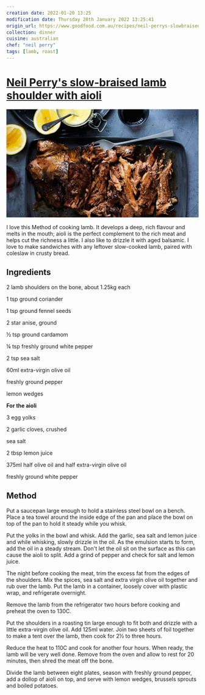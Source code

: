 ```yaml
---
creation date: 2022-01-20 13:25
modification date: Thursday 20th January 2022 13:25:41
origin_url: https://www.goodfood.com.au/recipes/neil-perrys-slowbraised-lamb-shoulder-with-aioli-20190416-h1djgx
collection: dinner
cuisine: australian
chef: "neil perry"
tags: [lamb, roast]
---
```

# [Neil Perry's slow-braised lamb shoulder with aioli](https://www.goodfood.com.au/recipes/neil-perrys-slowbraised-lamb-shoulder-with-aioli-20190416-h1djgx)

![Neil Perry's slow-braised lamb shoulder with aioli](assets/ebeda6b482b8ee615d9c429a7d0bacd0.jpg)

I love this Method of cooking lamb. It develops a deep, rich flavour and melts in the mouth; aioli is the perfect complement to the rich meat and helps cut the richness a little. I also like to drizzle it with aged balsamic. I love to make sandwiches with any leftover slow-cooked lamb, paired with coleslaw in crusty bread.

## Ingredients

2 lamb shoulders on the bone, about 1.25kg each

1 tsp ground coriander

1 tsp ground fennel seeds

2 star anise, ground

½ tsp ground cardamom

¼ tsp freshly ground white pepper

2 tsp sea salt

60ml extra-virgin olive oil

freshly ground pepper

lemon wedges

**For the aioli**

3 egg yolks

2 garlic cloves, crushed

sea salt

2 tbsp lemon juice

375ml half olive oil and half extra-virgin olive oil

freshly ground white pepper

## Method

Put a saucepan large enough to hold a stainless steel bowl on a bench. Place a tea towel around the inside edge of the pan and place the bowl on top of the pan to hold it steady while you whisk.

Put the yolks in the bowl and whisk. Add the garlic, sea salt and lemon juice and while whisking, slowly drizzle in the oil. As the emulsion starts to form, add the oil in a steady stream. Don't let the oil sit on the surface as this can cause the aioli to split. Add a grind of pepper and check for salt and lemon juice.

The night before cooking the meat, trim the excess fat from the edges of the shoulders. Mix the spices, sea salt and extra virgin olive oil together and rub over the lamb. Put the lamb in a container, loosely cover with plastic wrap, and refrigerate overnight.

Remove the lamb from the refrigerator two hours before cooking and preheat the oven to 130C.

Put the shoulders in a roasting tin large enough to fit both and drizzle with a little extra-virgin olive oil. Add 125ml water. Join two sheets of foil together to make a tent over the lamb, then cook for 2½ to three hours.

Reduce the heat to 110C and cook for another four hours. When ready, the lamb will be very well done. Remove from the oven and allow to rest for 20 minutes, then shred the meat off the bone.

Divide the lamb between eight plates, season with freshly ground pepper, add a dollop of aioli on top, and serve with lemon wedges, brussels sprouts and boiled potatoes.